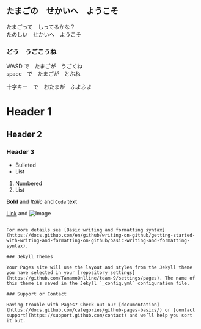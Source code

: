 ## たまごの　せかいへ　ようこそ

たまごって　しってるかな？  
たのしい　せかいへ　ようこそ

### どう　うごこうね

  WASD  で　たまごが　うごくね  
  space　で　たまごが　とぶね
  
  十字キー　で　おたまが　ふよふよ  

# Header 1
## Header 2
### Header 3

- Bulleted
- List

1. Numbered
2. List

**Bold** and _Italic_ and `Code` text

[Link](url) and ![Image](src)
```

For more details see [Basic writing and formatting syntax](https://docs.github.com/en/github/writing-on-github/getting-started-with-writing-and-formatting-on-github/basic-writing-and-formatting-syntax).

### Jekyll Themes

Your Pages site will use the layout and styles from the Jekyll theme you have selected in your [repository settings](https://github.com/TamamoOnlline/team-9/settings/pages). The name of this theme is saved in the Jekyll `_config.yml` configuration file.

### Support or Contact

Having trouble with Pages? Check out our [documentation](https://docs.github.com/categories/github-pages-basics/) or [contact support](https://support.github.com/contact) and we’ll help you sort it out.
